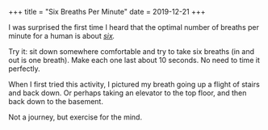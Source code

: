 +++
title = "Six Breaths Per Minute"
date = 2019-12-21
+++

I was surprised the first time I heard that the optimal number of breaths per minute for a human is about _[six][1]._ 

Try it: sit down somewhere comfortable and try to take six breaths (in and out is one breath). Make each one last about 10 seconds. No need to time it perfectly. 

When I first tried this activity, I pictured my breath going up a flight of stairs and back down. Or perhaps taking an elevator to the top floor, and then back down to the basement. 

Not a journey, but exercise for the mind.

 [1]: https://www.ncbi.nlm.nih.gov/pubmed/24380741